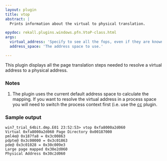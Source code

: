 ```yaml
---
layout: plugin
title: vtop
abstract: |
  Prints information about the virtual to physical translation.

epydoc: rekall.plugins.windows.pfn.VtoP-class.html
args:
  virtual_address: 'Specify to see all the fops, even if they are known.'
  address_space: 'The address space to use.'

---
```


This plugin displays all the page translation steps needed to resolve a virtual
address to a physical address.

### Notes

1. The plugin uses the current default address space to calculate the
   mapping. If you want to resolve the virtual address in a process space you
   will need to switch the process context first (i.e. use the
   [cc](SetProcessContext.html) plugin.

### Sample output

```
win7_trial_64bit.dmp.E01 23:52:53> vtop 0xfa8000a2d060
Virtual 0xfa8000a2d060 Page Directory 0x00187000
pml4e@ 0x187fa8 = 0x3c00863
pdpte@ 0x3c00000 = 0x3c01863
pde@ 0x3c01028 = 0x30c009e3
Large page mapped 0x30e2d060
Physical Address 0x30c2d060
```